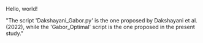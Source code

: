 Hello, world!

"The script 'Dakshayani_Gabor.py' is the one proposed by Dakshayani et al. (2022), while the 'Gabor_Optimal' script is the one 
proposed in the present study."
